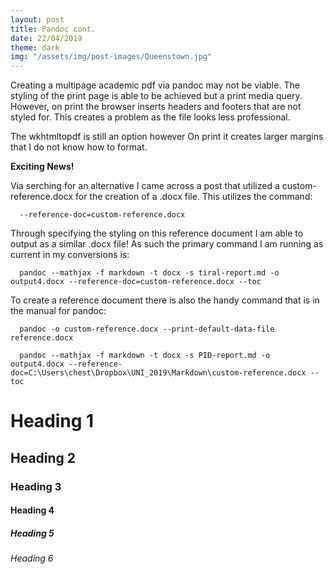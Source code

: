 ```yaml
---
layout: post
title: Pandoc cont.
date: 22/04/2019
theme: dark
img: "/assets/img/post-images/Queenstown.jpg"
---
```


Creating a multipage academic pdf via pandoc may not be viable. The styling of the print page is able to be achieved but a print media query. However, on print the browser inserts headers and footers that are not styled for. This creates a problem as the file looks less professional.

The wkhtmltopdf is still an option however On print it creates larger margins that I do not know how to format.

__Exciting News!__

Via serching for an alternative I came across a post that utilized a custom-reference.docx for the creation of a .docx file. This utilizes the command:

~~~
  --reference-doc=custom-reference.docx
~~~

Through specifying the styling on this reference document I am able to output as a similar .docx file! As such the primary command I am running as current in my conversions is:

~~~
  pandoc --mathjax -f markdown -t docx -s tiral-report.md -o output4.docx --reference-doc=custom-reference.docx --toc
~~~

To create a reference document there is also the handy command that is in the manual for pandoc:

~~~
  pandoc -o custom-reference.docx --print-default-data-file reference.docx
~~~

~~~
  pandoc --mathjax -f markdown -t docx -s PID-report.md -o output4.docx --reference-doc=C:\Users\chest\Dropbox\UNI_2019\Markdown\custom-reference.docx --toc
~~~

# Heading 1

## Heading 2

### Heading 3

#### Heading 4

##### Heading 5

###### Heading 6
